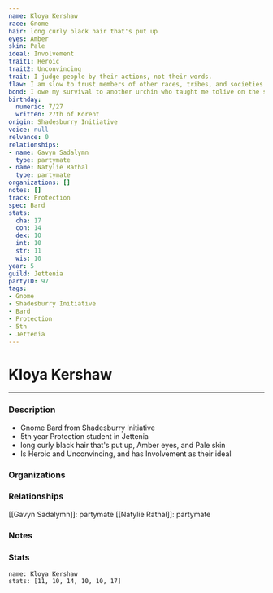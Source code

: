 ```yaml
---
name: Kloya Kershaw
race: Gnome
hair: long curly black hair that's put up
eyes: Amber
skin: Pale
ideal: Involvement
trait1: Heroic
trait2: Unconvincing
trait: I judge people by their actions, not their words.
flaw: I am slow to trust members of other races, tribes, and societies.
bond: I owe my survival to another urchin who taught me tolive on the streets.
birthday:
  numeric: 7/27
  written: 27th of Korent
origin: Shadesburry Initiative
voice: null
relvance: 0
relationships:
- name: Gavyn Sadalymn
  type: partymate
- name: Natylie Rathal
  type: partymate
organizations: []
notes: []
track: Protection
spec: Bard
stats:
  cha: 17
  con: 14
  dex: 10
  int: 10
  str: 11
  wis: 10
year: 5
guild: Jettenia
partyID: 97
tags:
- Gnome
- Shadesburry Initiative
- Bard
- Protection
- 5th
- Jettenia
---
```

# Kloya Kershaw
---
### Description
- Gnome Bard from Shadesburry Initiative
- 5th year Protection student in Jettenia
- long curly black hair that's put up, Amber eyes, and Pale skin
- Is Heroic and Unconvincing, and has Involvement as their ideal

### Organizations

### Relationships
[[Gavyn Sadalymn]]: partymate
[[Natylie Rathal]]: partymate

### Notes

### Stats
```statblock
name: Kloya Kershaw
stats: [11, 10, 14, 10, 10, 17]
```